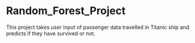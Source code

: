 # Random_Forest_Project

This project takes user input of passenger data travelled in Titanic ship and predicts if they have survived or not.

